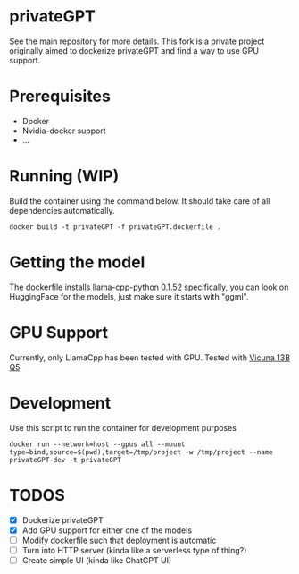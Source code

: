 # privateGPT
See the main repository for more details. This fork is a private project originally aimed to dockerize privateGPT and find a way to use GPU support.

# Prerequisites

   - Docker
   - Nvidia-docker support
   - ...

# Running (WIP)

Build the container using the command below. It should take care of all dependencies automatically.

```shell
docker build -t privateGPT -f privateGPT.dockerfile .
```

# Getting the model

The dockerfile installs llama-cpp-python 0.1.52 specifically, you can look on HuggingFace for the models, just make sure it starts with "ggml".

# GPU Support

Currently, only LlamaCpp has been tested with GPU. Tested with [Vicuna 13B Q5](https://huggingface.co/vicuna/ggml-vicuna-13b-1.1/resolve/main/ggml-vic13b-uncensored-q5_1.bin).

# Development

Use this script to run the container for development purposes

```shell
docker run --network=host --gpus all --mount type=bind,source=$(pwd),target=/tmp/project -w /tmp/project --name privateGPT-dev -t privateGPT
```

# TODOS

   - [x] Dockerize privateGPT
   - [x] Add GPU support for either one of the models
   - [ ] Modify dockerfile such that deployment is automatic
   - [ ] Turn into HTTP server (kinda like a serverless type of thing?)
   - [ ] Create simple UI (kinda like ChatGPT UI)